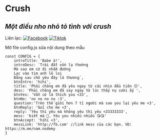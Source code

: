 # Crush
## _Một điều nho nhỏ tỏ tình với crush_

Liên lạc: 
[![Facebook](https://i.imgur.com/GRqy96ts.jpg)](https://www.facebook.com/nam.nodemy)
[![Tiktok](https://i.imgur.com/Nbfl1E7t.jpg)](https://www.tiktok.com/@manindev)

Mở file config.js sửa nội dung theo mẫu
```
const CONFIG = {
    introTitle: 'Babe à!',
    introDesc: `Trái đất vốn lạ thường
    Mà sao em cứ đi nhầm đường
    Lạc vào tim anh lẻ loi
    Đằng sau chữ yêu đây là thương`,
    btnIntro: 'hihi',
    title: 'Phải chăng em đã yêu ngay từ cái nhìn đầu tiên 😙',
    desc: 'Phải chăng em đã say ngay từ lúc thấy nụ cười ấy ',
    btnYes: 'Vẫn cứ là thích you <33',
    btnNo: 'no no no no :3',
    question:'Trên thế giới hơn 7 tỉ người mà sao you lại yêu me <3',
    btnReply: 'Gửi cho me <3',
    reply: 'Yêu thì yêu mà không yêu thì yêu <33333333',
    mess: 'biết mà 🥰. Yêu you nhiều nhiều 😘😘'
    btnAccept: 'hihi <3',
    messLink: 'http://fb.com' //link mess của các bạn. VD: https://m.me/nam.nodemy
}
```

